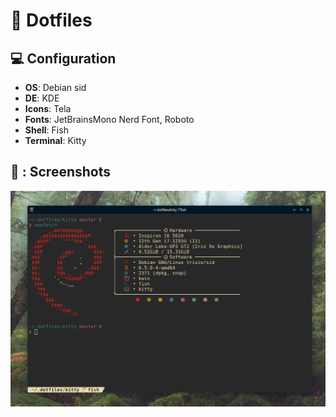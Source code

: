 # :file_folder: Dotfiles
## :computer: Configuration
- **OS**:       Debian sid
- **DE**:       KDE
- **Icons**:    Tela
- **Fonts**:    JetBrainsMono Nerd Font, Roboto
- **Shell**:    Fish
- **Terminal**: Kitty
## :camera_flash: : Screenshots
![Kitty](https://github.com/Thomas22-dev/dotfiles/blob/master/.github/assets/screenshot_1.png?raw=true)
